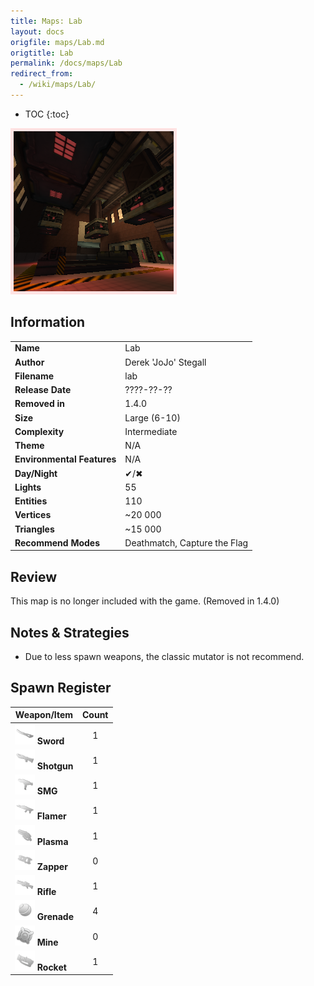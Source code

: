 ```yaml
---
title: Maps: Lab
layout: docs
origfile: maps/Lab.md
origtitle: Lab
permalink: /docs/maps/Lab
redirect_from:
  - /wiki/maps/Lab/
---
```

* TOC
{:toc}
<img style='border:5px solid #ffe0e0e0' src="../images/maps/lab.png" width="256px" />

## Information

|                            |                                                     |
|----------------------------|-----------------------------------------------------|
| **Name**                   | Lab                                                 |
| **Author**                 | Derek 'JoJo' Stegall                                |
| **Filename**               | lab                                                 |
| **Release Date**           | ????-??-??                                          |
| **Removed in**             | 1.4.0                                               |
| **Size**                   | Large (6-10)                                        |
| **Complexity**             | Intermediate                                        |
| **Theme**                  | N/A                                                 |
| **Environmental Features** | N/A                                                 |
| **Day/Night**              | ✔/✖                                                 |
| **Lights**                 | 55                                                  |
| **Entities**               | 110                                                 |
| **Vertices**               | ~20 000                                             |
| **Triangles**              | ~15 000                                             |
| **Recommend Modes**        | Deathmatch, Capture the Flag                        |

## Review

This map is no longer included with the game. (Removed in 1.4.0)

## Notes & Strategies

- Due to less spawn weapons, the classic mutator is not recommend.

## Spawn Register

| Weapon/Item                                                         | Count |
|---------------------------------------------------------------------|:-----:|
| <img src="../images/weapons/sword.png" width="32px"/> **Sword**     |   1   |
| <img src="../images/weapons/shotgun.png" width="32px"/> **Shotgun** |   1   |
| <img src="../images/weapons/smg.png" width="32px"/> **SMG**         |   1   |
| <img src="../images/weapons/flamer.png" width="32px"/> **Flamer**   |   1   |
| <img src="../images/weapons/plasma.png" width="32px"/> **Plasma**   |   1   |
| <img src="../images/weapons/zapper.png" width="32px"/> **Zapper**   |   0   |
| <img src="../images/weapons/rifle.png" width="32px"/> **Rifle**     |   1   |
| <img src="../images/weapons/grenade.png" width="32px"/> **Grenade** |   4   |
| <img src="../images/weapons/mine.png" width="32px"/> **Mine**       |   0   |
| <img src="../images/weapons/rocket.png" width="32px"/> **Rocket**   |   1   |
